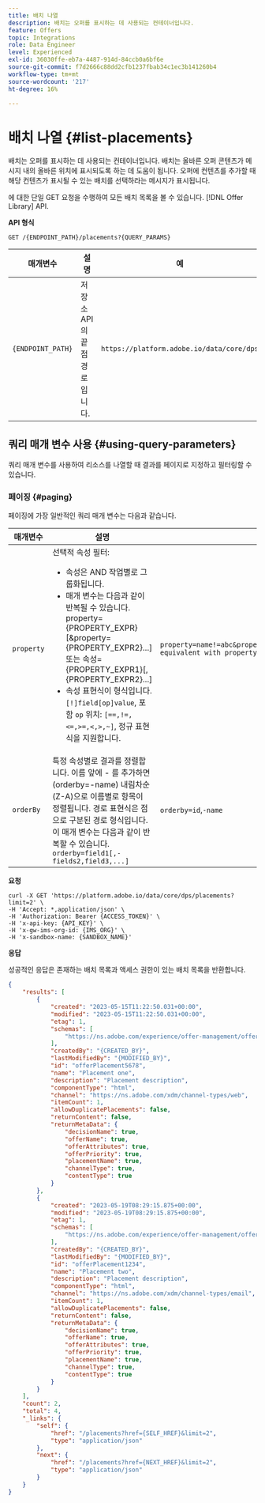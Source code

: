 ```yaml
---
title: 배치 나열
description: 배치는 오퍼를 표시하는 데 사용되는 컨테이너입니다.
feature: Offers
topic: Integrations
role: Data Engineer
level: Experienced
exl-id: 36030ffe-eb7a-4487-914d-84ccb0a6bf6e
source-git-commit: f7d2666c88dd2cfb1237fbab34c1ec3b141260b4
workflow-type: tm+mt
source-wordcount: '217'
ht-degree: 16%

---
```


# 배치 나열 {#list-placements}

배치는 오퍼를 표시하는 데 사용되는 컨테이너입니다. 배치는 올바른 오퍼 콘텐츠가 메시지 내의 올바른 위치에 표시되도록 하는 데 도움이 됩니다. 오퍼에 컨텐츠를 추가할 때 해당 컨텐츠가 표시될 수 있는 배치를 선택하라는 메시지가 표시됩니다.

에 대한 단일 GET 요청을 수행하여 모든 배치 목록을 볼 수 있습니다. [!DNL Offer Library] API.

**API 형식**

```http
GET /{ENDPOINT_PATH}/placements?{QUERY_PARAMS}
```

| 매개변수 | 설명 | 예 |
| --------- | ----------- | ------- |
| `{ENDPOINT_PATH}` | 저장소 API의 끝점 경로입니다. | `https://platform.adobe.io/data/core/dps` |

## 쿼리 매개 변수 사용 {#using-query-parameters}

쿼리 매개 변수를 사용하여 리소스를 나열할 때 결과를 페이지로 지정하고 필터링할 수 있습니다.

### 페이징 {#paging}

페이징에 가장 일반적인 쿼리 매개 변수는 다음과 같습니다.

| 매개변수 | 설명 | 예 |
| --------- | ----------- | ------- |
| `property` | 선택적 속성 필터: <ul><li>속성은 AND 작업별로 그룹화됩니다.</li><li>매개 변수는 다음과 같이 반복될 수 있습니다. property={PROPERTY_EXPR}[&amp;property={PROPERTY_EXPR2}...] 또는 속성={PROPERTY_EXPR1}[,{PROPERTY_EXPR2}...]</li><li>속성 표현식이 형식입니다. `[!]field[op]value`, 포함 `op` 위치: `[==,!=,<=,>=,<,>,~]`, 정규 표현식을 지원합니다.</li></ul> | `property=name!=abc&property=id~.*1234.*&property=description equivalent with property=name!=abc,id~.*1234.*,description.` |
| `orderBy` | 특정 속성별로 결과를 정렬합니다. 이름 앞에 - 를 추가하면 (orderby=-name) 내림차순 (Z-A)으로 이름별로 항목이 정렬됩니다. 경로 표현식은 점으로 구분된 경로 형식입니다. 이 매개 변수는 다음과 같이 반복할 수 있습니다. `orderby=field1[,-fields2,field3,...]` | `orderby=id`,`-name` |

**요청**

```shell
curl -X GET 'https://platform.adobe.io/data/core/dps/placements?limit=2' \
-H 'Accept: *,application/json' \
-H 'Authorization: Bearer {ACCESS_TOKEN}' \
-H 'x-api-key: {API_KEY}' \
-H 'x-gw-ims-org-id: {IMS_ORG}' \
-H 'x-sandbox-name: {SANDBOX_NAME}'
```

**응답**

성공적인 응답은 존재하는 배치 목록과 액세스 권한이 있는 배치 목록을 반환합니다.

```json
{
    "results": [
        {
            "created": "2023-05-15T11:22:50.031+00:00",
            "modified": "2023-05-15T11:22:50.031+00:00",
            "etag": 1,
            "schemas": [
                "https://ns.adobe.com/experience/offer-management/offer-placement;version=0.5"
            ],
            "createdBy": "{CREATED_BY}",
            "lastModifiedBy": "{MODIFIED_BY}",
            "id": "offerPlacement5678",
            "name": "Placement one",
            "description": "Placement description",
            "componentType": "html",
            "channel": "https://ns.adobe.com/xdm/channel-types/web",
            "itemCount": 1,
            "allowDuplicatePlacements": false,
            "returnContent": false,
            "returnMetaData": {
                "decisionName": true,
                "offerName": true,
                "offerAttributes": true,
                "offerPriority": true,
                "placementName": true,
                "channelType": true,
                "contentType": true
            }
        },
        {
            "created": "2023-05-19T08:29:15.875+00:00",
            "modified": "2023-05-19T08:29:15.875+00:00",
            "etag": 1,
            "schemas": [
                "https://ns.adobe.com/experience/offer-management/offer-placement;version=0.5"
            ],
            "createdBy": "{CREATED_BY}",
            "lastModifiedBy": "{MODIFIED_BY}",
            "id": "offerPlacement1234",
            "name": "Placement two",
            "description": "Placement description",
            "componentType": "html",
            "channel": "https://ns.adobe.com/xdm/channel-types/email",
            "itemCount": 1,
            "allowDuplicatePlacements": false,
            "returnContent": false,
            "returnMetaData": {
                "decisionName": true,
                "offerName": true,
                "offerAttributes": true,
                "offerPriority": true,
                "placementName": true,
                "channelType": true,
                "contentType": true
            }
        }
    ],
    "count": 2,
    "total": 4,
    "_links": {
        "self": {
            "href": "/placements?href={SELF_HREF}&limit=2",
            "type": "application/json"
        },
        "next": {
            "href": "/placements?href={NEXT_HREF}&limit=2",
            "type": "application/json"
        }
    }
}
```
